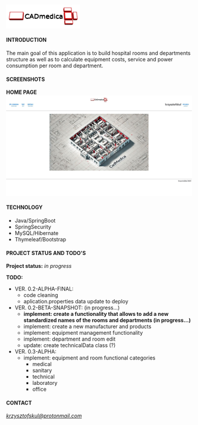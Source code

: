 <img src="./src/main/resources/static/img/CADmedica.jpg" width="200px"/>  

#### INTRODUCTION
The main goal of this application is to build hospital rooms and departments structure as well as to calculate equipment costs, service and power consumption per room and department.

#### SCREENSHOTS
**HOME PAGE**  
<img src="./src/main/resources/static/img/readme/homepage-01.jpg" width="720px"/>   

#### TECHNOLOGY
* Java/SpringBoot
* SpringSecurity  
* MySQL/Hibernate  
* Thymeleaf/Bootstrap

#### PROJECT STATUS AND TODO'S

**Project status:** *in progress*  

**TODO:**  

* VER. 0.2-ALPHA-FINAL:  
    * code cleaning  
    * aplication.properties data update to deploy  
* VER. 0.2-BETA-SNAPSHOT:  (in progress...)  
    * **implement: create a functionality that allows to add a new standardized names of the rooms and departments  (in progress...)**
    * implement: create a new manufacturer and products  
    * implement: equipment management functionality  
    * implement: department and room edit  
    * update: create technicalData class (?) 
* VER. 0.3-ALPHA:  
    * implement: equipment and room functional categories  
      * medical  
      * sanitary  
      * technical  
      * laboratory  
      * office  
    
#### CONTACT
*krzysztofskul@protonmail.com*